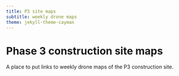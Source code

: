 ```yaml
---
title: P3 site maps
subtitle: weekly drone maps
theme: jekyll-theme-cayman
---
```


# Phase 3 construction site maps

A place to put links to weekly drone maps of the P3 construction site.
